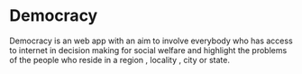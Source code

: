 # Democracy
Democracy is an web app with an aim to involve everybody who has access to internet in decision making for social welfare and highlight the problems of the people who reside in a region , locality , city or state.
  
